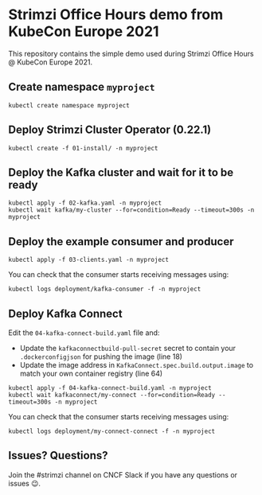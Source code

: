 # Strimzi Office Hours demo from KubeCon Europe 2021

This repository contains the simple demo used during Strimzi Office Hours @ KubeCon Europe 2021.

## Create namespace `myproject`

```
kubectl create namespace myproject
```

## Deploy Strimzi Cluster Operator (0.22.1)

```
kubectl create -f 01-install/ -n myproject
```

## Deploy the Kafka cluster and wait for it to be ready

```
kubectl apply -f 02-kafka.yaml -n myproject
kubectl wait kafka/my-cluster --for=condition=Ready --timeout=300s -n myproject
```

## Deploy the example consumer and producer

```
kubectl apply -f 03-clients.yaml -n myproject
```

You can check that the consumer starts receiving messages using:

```
kubectl logs deployment/kafka-consumer -f -n myproject
```

## Deploy Kafka Connect

Edit the `04-kafka-connect-build.yaml` file and:
* Update the `kafkaconnectbuild-pull-secret` secret to contain your `.dockerconfigjson` for pushing the image (line 18)
* Update the image address in `KafkaConnect.spec.build.output.image` to match your own container registry (line 64)

```
kubectl apply -f 04-kafka-connect-build.yaml -n myproject
kubectl wait kafkaconnect/my-connect --for=condition=Ready --timeout=300s -n myproject
```

You can check that the consumer starts receiving messages using:

```
kubectl logs deployment/my-connect-connect -f -n myproject
```

## Issues? Questions?

Join the #strimzi channel on CNCF Slack if you have any questions or issues 😉.
